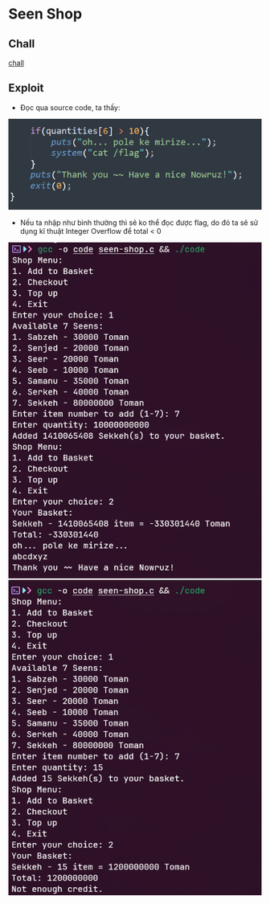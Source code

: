 # Seen Shop
## Chall
[chall](Seen_Shop/code)
## Exploit
- Đọc qua source code, ta thấy:

![alt text](image/image-1.png)

- Nếu ta nhập như bình thường thì sẽ ko thể đọc được flag, do đó ta sẽ sử dụng kĩ thuật Integer Overflow để total < 0

![alt text](image/image-2.png)
![alt text](image/image-3.png)